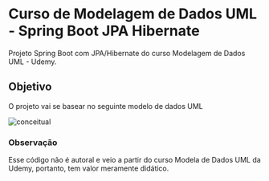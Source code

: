 # Curso de Modelagem de Dados UML - Spring Boot JPA Hibernate
Projeto Spring Boot com JPA/Hibernate do curso Modelagem de Dados UML - Udemy.

## Objetivo
O projeto vai se basear no seguinte modelo de dados UML

![conceitual](https://user-images.githubusercontent.com/24705347/65792825-efdb7300-e13a-11e9-9b24-fece84c46617.png)

### Observação

Esse código não é autoral e veio a partir do curso Modela de Dados UML da Udemy, portanto, tem valor meramente didático.
